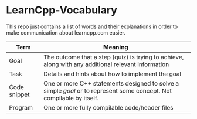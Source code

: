 # LearnCpp-Vocabulary
This repo just contains a list of words and their explanations in order to make communication about learncpp.com easier.

| Term | Meaning
| --- | ---
| Goal | The outcome that a step (quiz) is trying to achieve, along with any additional relevant information
| Task | Details and hints about how to implement the goal
| Code snippet | One or more C++ statements designed to solve a simple *goal* or to represent some concept.  Not compilable by itself.
| Program | One or more fully compilable code/header files |
